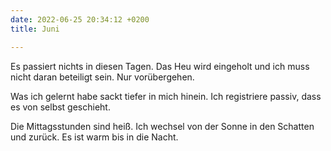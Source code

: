 ```yaml
---
date: 2022-06-25 20:34:12 +0200
title: Juni

---
```

Es passiert nichts in diesen Tagen. Das Heu wird eingeholt und ich muss nicht daran beteiligt sein. Nur vorübergehen.

Was ich gelernt habe sackt tiefer in mich hinein. Ich registriere passiv, dass es von selbst geschieht.

Die Mittagsstunden sind heiß. Ich wechsel von der Sonne in den Schatten und zurück. Es ist warm bis in die Nacht.